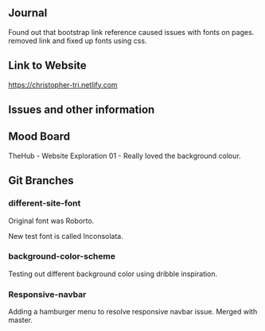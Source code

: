 ## Journal

Found out that bootstrap link reference caused issues with fonts on pages. removed link and fixed up fonts using css.


## Link to Website

https://christopher-tri.netlify.com


## Issues and other information

## Mood Board

TheHub - Website Exploration 01 - Really loved the background colour. 

## Git Branches

### different-site-font

Original font was Roborto. 

New test font is called Inconsolata. 

### background-color-scheme

Testing out different background color using dribble inspiration.

### Responsive-navbar 

Adding a hamburger menu to resolve responsive navbar issue. Merged with master.

